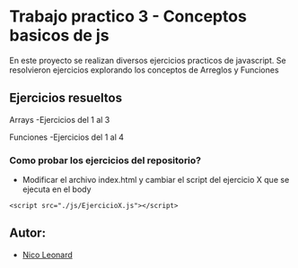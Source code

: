 # Trabajo practico 3 - Conceptos basicos de js
En este proyecto se realizan diversos ejercicios practicos de javascript. Se resolvieron ejercicios explorando los conceptos de Arreglos y Funciones

## Ejercicios resueltos
Arrays
-Ejercicios del 1 al 3

Funciones
-Ejercicios del 1 al 4

### Como probar los ejercicios del repositorio?
- Modificar el archivo index.html  y cambiar el script del ejercicio X que se ejecuta en el body
```
<script src="./js/EjercicioX.js"></script>
```

## Autor:
- [Nico Leonard](https://github.com/nicoleonard)